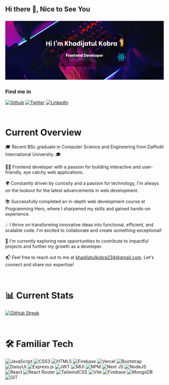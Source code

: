 ## Hi there 👋, Nice to See You<br><br>![I'm a Frontend Developer](Profile.png)<br>
<h3>Find me in</h3>
<p><a href="https://github.com/Khadija12319" target="_blank"><img alt="Github" src="https://img.shields.io/badge/GitHub-%2312100E.svg?&style=for-the-badge&logo=Github&logoColor=white" /></a> <a href="https://x.com/Khadija83176320" target="_blank"><img alt="Twitter" src="https://img.shields.io/badge/twitter-%231DA1F2.svg?&style=for-the-badge&logo=twitter&logoColor=white" /></a> <a href="https://www.linkedin.com/in/khadijatul-kobra5/" target="_blank"><img alt="LinkedIn" src="https://img.shields.io/badge/linkedin-%230077B5.svg?&style=for-the-badge&logo=linkedin&logoColor=white" /></a>
</p>

<br>

# Current Overview
🎓 Recent BSc graduate in Computer Science and Engineering from Daffodil International University. 🎓<br><br>👩‍💻 Frontend developer with a passion for building interactive and user-friendly, eye catchy web applications.<br><br>🌍 Constantly driven by curiosity and a passion for technology, I'm always on the lookout for the latest advancements in web development.<br><br>📚 Successfully completed an in-depth web development course at Programming Hero, where I sharpened my skills and gained hands-on experience. <br><br>💡 I thrive on transforming innovative ideas into functional, efficient, and scalable code. I'm excited to collaborate and create something exceptional!<br><br>🌱 I'm currently exploring new opportunities to contribute to impactful projects and further my growth as a developer.<br><br>📬 Feel free to reach out to me at khadijatulkobra234@gmail.com. Let's connect and share our expertise!

<br>

# 📊 Current Stats

[![GitHub Streak](https://streak-stats.demolab.com?user=Khadija12319&theme=dark&hide_border=true&border_radius=4.7&exclude_days=Mon&card_width=500&card_height=200)](https://git.io/streak-stats)


<br>

# 🛠️ Familiar Tech
![JavaScript](https://img.shields.io/badge/javascript-%23323330.svg?style=for-the-badge&logo=javascript&logoColor=%23F7DF1E) ![CSS3](https://img.shields.io/badge/css3-%231572B6.svg?style=for-the-badge&logo=css3&logoColor=white) ![HTML5](https://img.shields.io/badge/html5-%23E34F26.svg?style=for-the-badge&logo=html5&logoColor=white) ![Firebase](https://img.shields.io/badge/firebase-%23039BE5.svg?style=for-the-badge&logo=firebase) ![Vercel](https://img.shields.io/badge/vercel-%23000000.svg?style=for-the-badge&logo=vercel&logoColor=white) ![Bootstrap](https://img.shields.io/badge/bootstrap-%238511FA.svg?style=for-the-badge&logo=bootstrap&logoColor=white) ![DaisyUI](https://img.shields.io/badge/daisyui-5A0EF8?style=for-the-badge&logo=daisyui&logoColor=white) ![Express.js](https://img.shields.io/badge/express.js-%23404d59.svg?style=for-the-badge&logo=express&logoColor=%2361DAFB) ![JWT](https://img.shields.io/badge/JWT-black?style=for-the-badge&logo=JSON%20web%20tokens) ![MUI](https://img.shields.io/badge/MUI-%230081CB.svg?style=for-the-badge&logo=mui&logoColor=white) ![NPM](https://img.shields.io/badge/NPM-%23CB3837.svg?style=for-the-badge&logo=npm&logoColor=white) ![Next JS](https://img.shields.io/badge/Next-black?style=for-the-badge&logo=next.js&logoColor=white) ![NodeJS](https://img.shields.io/badge/node.js-6DA55F?style=for-the-badge&logo=node.js&logoColor=white) ![React](https://img.shields.io/badge/react-%2320232a.svg?style=for-the-badge&logo=react&logoColor=%2361DAFB) ![React Router](https://img.shields.io/badge/React_Router-CA4245?style=for-the-badge&logo=react-router&logoColor=white) ![TailwindCSS](https://img.shields.io/badge/tailwindcss-%2338B2AC.svg?style=for-the-badge&logo=tailwind-css&logoColor=white) ![Vite](https://img.shields.io/badge/vite-%23646CFF.svg?style=for-the-badge&logo=vite&logoColor=white) ![Firebase](https://img.shields.io/badge/Firebase-039BE5?style=for-the-badge&logo=Firebase&logoColor=white) ![MongoDB](https://img.shields.io/badge/MongoDB-%234ea94b.svg?style=for-the-badge&logo=mongodb&logoColor=white) ![GIT](https://img.shields.io/badge/Git-fc6d26?style=for-the-badge&logo=git&logoColor=white)

